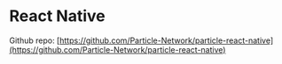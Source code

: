 # React Native

Github repo: [https://github.com/Particle-Network/particle-react-native](https://github.com/Particle-Network/particle-react-native)
